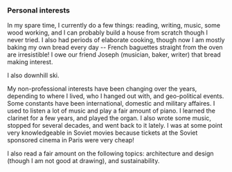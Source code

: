 ### Personal interests

In my spare time, I currently do a few things: reading, writing, music, some wood working, and I can probably build a house from scratch though I never tried. I also had periods of elaborate cooking, though now I am mostly baking my own bread every day -- French baguettes straight from the oven are irresistible! I owe our friend Joseph (musician, baker, writer) that bread making interest.

I also downhill ski.

My non-professional interests have been changing over the years, depending to where I lived, who I hanged out with, and geo-political events. Some constants have been international, domestic and military affaires. I used to listen a lot of music and play a fair amount of piano. I learned the clarinet for a few years, and played the organ. I also wrote some music, stopped for several decades, and went back to it lately. I was at some point very knowledgeable in Soviet movies because tickets at the Soviet sponsored cinema in Paris were very cheap! 

I also read a fair amount on the following topics: architecture and design (though I am not good at drawing), and sustainability.